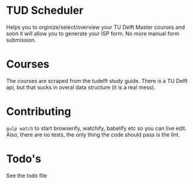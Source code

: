 # TUD Scheduler
Helps you to orginize/select/overview your TU Delft Master courses and soon it will allow you to generate your ISP form. No more manual form submission.

# Courses
The courses are scraped from the tudelft study guide.
There is a TU Delft api, but that sucks in overal data structure (it is a real mess).

# Contributing
`gulp watch` to start browserify, watchify, babelify etc so you can live edit.  
Also, there are no tests, the only thing the code should pass is the lint.

# Todo's
See the todo file
